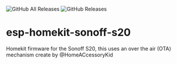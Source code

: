 ![GitHub All Releases](https://img.shields.io/github/downloads/maccoylton/esp-homekit-sonoff-s20/total) 
![GitHub Releases](https://img.shields.io/github/downloads/maccoylton/esp-homekit-sonoff-s20/latest/total)

# esp-homekit-sonoff-s20

Homekit firmware for the Sonoff S20, this uses an over the air (OTA) mechanism create by @HomeACcessoryKid
